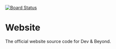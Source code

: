 [![Board Status](https://dev.azure.com/Dev-Beyond/e163689a-8a88-463c-bab7-7a82bd7724db/4b2e1352-9485-421f-ae76-91bb92825433/_apis/work/boardbadge/5567dced-2454-4d80-80b6-7437c45437b5?columnOptions=1)](https://dev.azure.com/Dev-Beyond/e163689a-8a88-463c-bab7-7a82bd7724db/_boards/board/t/4b2e1352-9485-421f-ae76-91bb92825433/Microsoft.RequirementCategory/)

# Website

The official website source code for Dev &amp; Beyond.
